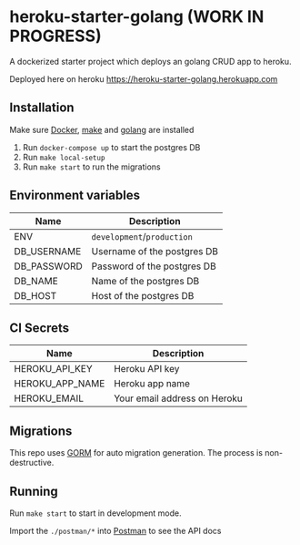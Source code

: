 # heroku-starter-golang (WORK IN PROGRESS)

A dockerized starter project which deploys an golang CRUD app to heroku.

Deployed here on heroku
<https://heroku-starter-golang.herokuapp.com>

## Installation

Make sure [Docker](https://www.docker.com/), [make](https://stackoverflow.com/a/11935185/1217998) and [golang](https://golang.org/doc/install) are installed

1. Run `docker-compose up` to start the postgres DB
2. Run `make local-setup`
3. Run `make start` to run the migrations

## Environment variables

| Name        | Description                 |
| ----------- | --------------------------- |
| ENV         | `development`/`production`  |
| DB_USERNAME | Username of the postgres DB |
| DB_PASSWORD | Password of the postgres DB |
| DB_NAME     | Name of the postgres DB     |
| DB_HOST     | Host of the postgres DB     |

## CI Secrets

| Name            | Description                  |
| --------------- | ---------------------------- |
| HEROKU_API_KEY  | Heroku API key               |
| HEROKU_APP_NAME | Heroku app name              |
| HEROKU_EMAIL    | Your email address on Heroku |

## Migrations

This repo uses [GORM](https://gorm.io/docs/migration.html) for auto migration generation. The process is non-destructive.

## Running

Run `make start` to start in development mode.

Import the `./postman/*` into [Postman](https://www.postman.com/) to see the API docs
